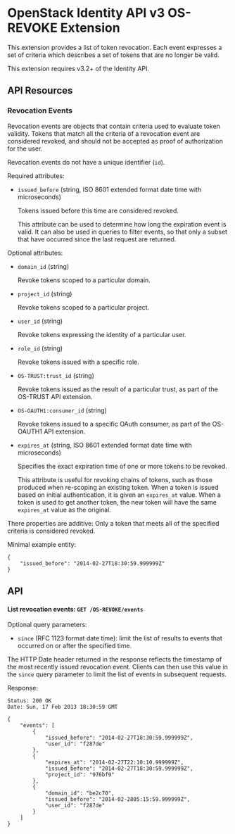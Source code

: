OpenStack Identity API v3 OS-REVOKE Extension
=============================================

This extension provides a list of token revocation. Each event expresses a set
of criteria which describes a set of tokens that are no longer be valid.

This extension requires v3.2+ of the Identity API.

API Resources
-------------

### Revocation Events

Revocation events are objects that contain criteria used to evaluate token
validity. Tokens that match all the criteria of a revocation event are
considered revoked, and should not be accepted as proof of authorization for
the user.

Revocation events do not have a unique identifier (`id`).

Required attributes:

- `issued_before` (string, ISO 8601 extended format date time with
  microseconds)

  Tokens issued before this time are considered revoked.

  This attribute can be used to determine how long the expiration event is
  valid. It can also be used in queries to filter events, so that only a subset
  that have occurred since the last request are returned.

Optional attributes:

- `domain_id` (string)

  Revoke tokens scoped to a particular domain.

- `project_id` (string)

  Revoke tokens scoped to a particular project.

- `user_id` (string)

  Revoke tokens expressing the identity of a particular user.

- `role_id` (string)

  Revoke tokens issued with a specific role.

- `OS-TRUST:trust_id` (string)

  Revoke tokens issued as the result of a particular trust, as part of the
  OS-TRUST API extension.

- `OS-OAUTH1:consumer_id` (string)

  Revoke tokens issued to a specific OAuth consumer, as part of the OS-OAUTH1
  API extension.

- `expires_at` (string, ISO 8601 extended format date time with microseconds)

  Specifies the exact expiration time of one or more tokens to be revoked.

  This attribute is useful for revoking chains of tokens, such as those produced when
  re-scoping an existing token. When a token is issued based on initial
  authentication, it is given an `expires_at` value. When a token is used to
  get another token, the new token will have the same `expires_at` value as the
  original.

There properties are additive: Only a token that meets all of the specified
criteria is considered revoked.

Minimal example entity:

    {
        "issued_before": "2014-02-27T18:30:59.999999Z"
    }

API
---

#### List revocation events: `GET /OS-REVOKE/events`

Optional query parameters:

- `since` (RFC 1123 format date time): limit the list of results to events that
  occurred on or after the specified time.

The HTTP Date header returned in the response reflects the timestamp of the
most recently issued revocation event. Clients can then use this value in the
`since` query parameter to limit the list of events in subsequent requests.

Response:

    Status: 200 OK
    Date: Sun, 17 Feb 2013 18:30:59 GMT

    {
        "events": [
            {
                "issued_before": "2014-02-27T18:30:59.999999Z",
                "user_id": "f287de"
            },
            {
                "expires_at": "2014-02-27T22:10:10.999999Z",
                "issued_before": "2014-02-27T18:30:59.999999Z",
                "project_id": "976bf9"
            },
            {
                "domain_id": "be2c70",
                "issued_before": "2014-02-2805:15:59.999999Z",
                "user_id": "f287de"
            }
        ]
    }
